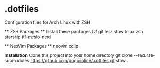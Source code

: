 # .dotfiles
Configuration files for Arch Linux with ZSH

** ZSH Packages **
Install these packages
fzf
git
less
stow
tmux
zsh
starship
ttf-meslo-nerd

** NeoVim Packages **
neovim
xclip

**Installation**
Clone this project into your home directory
git clone --recurse-submodules https://github.com/pogopolice/.dotfiles.git
stow .
